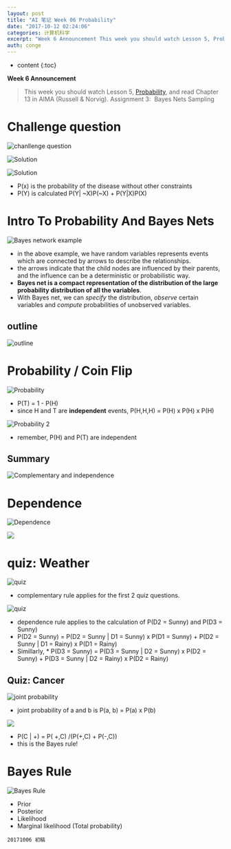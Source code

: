 ```yaml
---
layout: post
title: "AI 笔记 Week 06 Probability"
date: "2017-10-12 02:24:06"
categories: 计算机科学
excerpt: "Week 6 Announcement This week you should watch Lesson 5, Probability, an..."
auth: conge
---
```

* content
{:toc}

**Week 6 Announcement**
> This week you should watch Lesson 5, [Probability](https://www.udacity.com/course/viewer#!/c-ud954/l-6385118556), and read Chapter 13 in AIMA (Russell & Norvig).
> Assignment 3:  Bayes Nets Sampling

# Challenge question
![chanllenge question](/assets/images/计算机科学/118382-bdd581be592c90cf.png)

![Solution](/assets/images/计算机科学/118382-b95fbf265cace06f.png)

![Solution](/assets/images/计算机科学/118382-1217680c12f9222b.png)
* P(x) is the probability of the disease without other constraints
* P(Y) is calculated P(Y| ~X)P(~X) + P(Y|X)P(X)

# Intro To Probability And Bayes Nets

![Bayes network example](/assets/images/计算机科学/118382-a6ffea0d2051c208.png)
* in the above example, we have random variables represents events which are connected by arrows to describe the relationships.
* the arrows indicate that the child nodes are influenced by their parents, and the influence can be a deterministic or probabilistic way.
* __Bayes net is a compact representation of the distribution of the large probability distribution of all the variables__.
* With Bayes net, we can *specify* the distribution, *observe* certain variables and *compute* probabilities of unobserved variables.

## outline

![outline](/assets/images/计算机科学/118382-a9ebad4988c97484.png)

# Probability / Coin Flip

![Probability](/assets/images/计算机科学/118382-f95b8610e7d2877c.png)

* P(T) = 1 - P(H)
* since H and T are __independent__ events, P(H,H,H) = P(H) x P(H) x P(H) 

![Probability 2](/assets/images/计算机科学/118382-d23e09d4a1b93018.png)
* remember, P(H) and P(T) are independent

## Summary

![Complementary and independence](/assets/images/计算机科学/118382-314c1b2bd63f4715.png)

# Dependence

![Dependence](/assets/images/计算机科学/118382-f8728423729c5b6b.png)

![](/assets/images/计算机科学/118382-4f484b1880b69f47.png)

# quiz: Weather


![quiz](/assets/images/计算机科学/118382-062107c02e5afa59.png)
* complementary rule applies for the first 2 quiz questions.

![quiz](/assets/images/计算机科学/118382-8db3032fff45cb3a.png)
* dependence rule applies to the calculation of P(D2 = Sunny) and P(D3 = Sunny)
* P(D2 = Sunny) = P(D2 = Sunny | D1 = Sunny) x P(D1 = Sunny) + P(D2 = Sunny | D1 = Rainy) x P(D1 = Rainy) 
* Simillarly, * P(D3 = Sunny) = P(D3 = Sunny | D2 = Sunny) x P(D2 = Sunny) + P(D3 = Sunny | D2 = Rainy) x P(D2 = Rainy) 

## Quiz: Cancer

![joint probability](/assets/images/计算机科学/118382-ec2a14fcb5e1abf4.png)

* joint probability of a and b is P(a, b) = P(a) x P(b)

![](/assets/images/计算机科学/118382-3049aa872c2cfa90.png)

* P(C | +) = P( +,C) /(P(+,C) + P(-,C))
* this is the Bayes rule!

# Bayes Rule
![Bayes Rule](/assets/images/计算机科学/118382-da772d3644cb4754.png)
* Prior
* Posterior
* Likelihood
* Marginal likelihood (Total probability)

```
20171006 初稿
```
